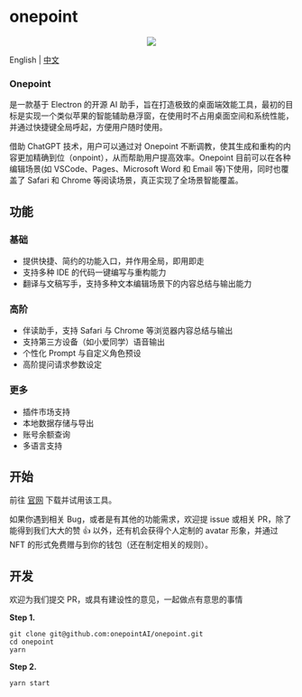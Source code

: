 # onepoint

<div align= "center">
     <img align="center" src="https://raw.githubusercontent.com/onepointAI/onepoint/main/assets/banner/banner.02.png" />
</div>
<p>
     English | <a href="README-CN.md">中文</a>
</p>

### Onepoint

是一款基于 Electron 的开源 AI 助手，旨在打造极致的桌面端效能工具，最初的目标是实现一个类似苹果的智能辅助悬浮窗，在使用时不占用桌面空间和系统性能，并通过快捷键全局呼起，方便用户随时使用。

借助 ChatGPT 技术，用户可以通过对 Onepoint 不断调教，使其生成和重构的内容更加精确到位（onpoint），从而帮助用户提高效率。Onepoint 目前可以在各种编辑场景(如 VSCode、Pages、Microsoft Word 和 Email 等)下使用，同时也覆盖了 Safari 和 Chrome 等阅读场景，真正实现了全场景智能覆盖。

## 功能

### 基础

- 提供快捷、简约的功能入口，并作用全局，即用即走
- 支持多种 IDE 的代码一键编写与重构能力
- 翻译与文稿写手，支持多种文本编辑场景下的内容总结与输出能力

### 高阶

- 伴读助手，支持 Safari 与 Chrome 等浏览器内容总结与输出
- 支持第三方设备（如小爱同学）语音输出
- 个性化 Prompt 与自定义角色预设
- 高阶提问请求参数设定

### 更多

- 插件市场支持
- 本地数据存储与导出
- 账号余额查询
- 多语言支持

## 开始

前往 [官网](https://www.1ptai.com/) 下载并试用该工具。

如果你遇到相关 Bug，或者是有其他的功能需求，欢迎提 issue 或相关 PR，除了能得到我们大大的赞 👍 以外，还有机会获得个人定制的 avatar 形象，并通过 NFT 的形式免费赠与到你的钱包（还在制定相关的规则）。

## 开发

欢迎为我们提交 PR，或具有建设性的意见，一起做点有意思的事情

**Step 1.**

```
git clone git@github.com:onepointAI/onepoint.git
cd onepoint
yarn
```

**Step 2.**

```
yarn start
```
